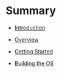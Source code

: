 # Summary

- [Introduction](./README.md)

- [Overview](./overview/README.md)

- [Getting Started](./getting-started/README.md)

- [Building the OS](./getting-started/building-the-os.md)

